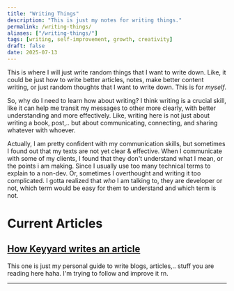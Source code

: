 ```yaml
---
title: "Writing Things"
description: "This is just my notes for writing things."
permalink: /writing-things/
aliases: ["/writing-things/"]
tags: [writing, self-improvement, growth, creativity]
draft: false
date: 2025-07-13
---
```


This is where I will just write random things that I want to write down. Like, it could be just how to write better articles, notes, make better content writing, or just random thoughts that I want to write down. This is for _myself_.

So, why do I need to learn how about writing? I think writing is a crucial skill, like it can help me transit my messages to other more clearly, with better understanding and more effectively. Like, writing here is not just about writing a book, post,.. but about communicating, connecting, and sharing whatever with whoever.

Actually, I am pretty confident with my communication skills, but sometimes I found out that my texts are not yet clear & effective. When I communicate with some of my clients, I found that they don't understand what I mean, or the points i am making. Since I usually use too many technical terms to explain to a non-dev. Or, sometimes I overthought and writing it too complicated. I gotta realized that _who_ I am talking to, they are developer or not, which term would be easy for them to understand and which term is not.

# Current Articles

## [How Keyyard writes an article](/writing-things/how-keyyard-writes-an-article/)

This one is just my personal guide to write blogs, articles,.. stuff you are reading here haha. I'm trying to follow and improve it rn.

---
